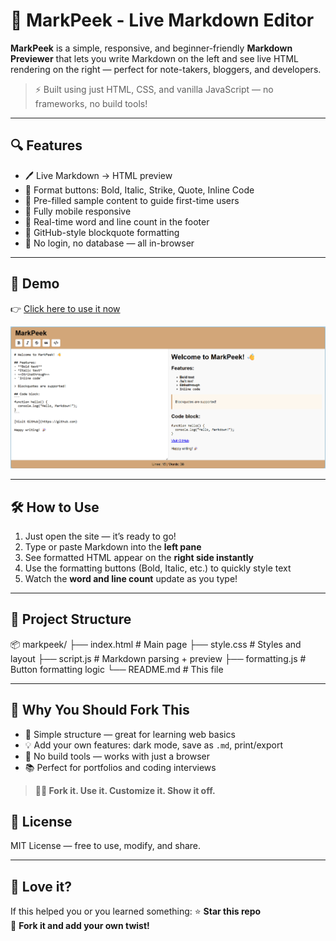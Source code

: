 # 📝 MarkPeek - Live Markdown Editor

**MarkPeek** is a simple, responsive, and beginner-friendly **Markdown Previewer** that lets you write Markdown on the left and see live HTML rendering on the right — perfect for note-takers, bloggers, and developers.

> ⚡️ Built using just HTML, CSS, and vanilla JavaScript — no frameworks, no build tools!

---

## 🔍 Features

- 🖊️ Live Markdown → HTML preview
- 🧠 Format buttons: Bold, Italic, Strike, Quote, Inline Code
- 📜 Pre-filled sample content to guide first-time users
- 📱 Fully mobile responsive
- 🔢 Real-time word and line count in the footer
- 🎨 GitHub-style blockquote formatting
- 🔐 No login, no database — all in-browser

---

## 🚀 Demo

👉 [Click here to use it now](https://github.com/bablu2b/markpeek)  


![Demo Screenshot](screenshot.png)  

---

## 🛠️ How to Use

1. Just open the site — it’s ready to go!
2. Type or paste Markdown into the **left pane**
3. See formatted HTML appear on the **right side instantly**
4. Use the formatting buttons (Bold, Italic, etc.) to quickly style text
5. Watch the **word and line count** update as you type!

---

## 📁 Project Structure

📦 markpeek/
├── index.html # Main page
├── style.css # Styles and layout
├── script.js # Markdown parsing + preview
├── formatting.js # Button formatting logic
└── README.md # This file

---

## 🤝 Why You Should Fork This

- 🔄 Simple structure — great for learning web basics
- 💡 Add your own features: dark mode, save as `.md`, print/export
- 🧩 No build tools — works with just a browser
- 📚 Perfect for portfolios and coding interviews

> **👨‍💻 Fork it. Use it. Customize it. Show it off.**

## 📜 License

MIT License — free to use, modify, and share.

---

## 🙌 Love it?

If this helped you or you learned something:
⭐️ **Star this repo**  
🔄 **Fork it and add your own twist!**